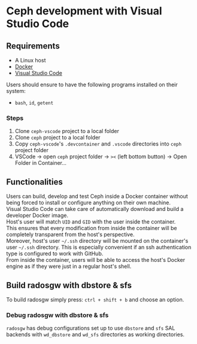 # Ceph development with Visual Studio Code

## Requirements

- A Linux host
- [Docker](https://docs.docker.com/)
- [Visual Studio Code](https://code.visualstudio.com/)

Users should ensure to have the following programs installed on their system:  

- `bash`, `id`, `getent`

### Steps

1. Clone `ceph-vscode` project to a local folder
2. Clone `ceph` project to a local folder
3. Copy `ceph-vscode`'s `.devcontainer` and `.vscode` directories into `ceph` project folder
4. VSCode -> open `ceph` project folder -> `><` (left bottom button) -> Open Folder in Container...

## Functionalities

Users can build, develop and test Ceph inside a Docker container without being forced to install or configure anything on their own machine.  
Visual Studio Code can take care of automatically download and build a developer Docker image.  
Host's user will match `UID` and `GID` with the user inside the container.  
This ensures that every modification from inside the container will be completely transparent from the host's perspective.  
Moreover, host's user `~/.ssh` directory will be mounted on the container's user `~/.ssh` directory. This is especially convenient if an ssh authentication type is configured to work with GitHub.  
From inside the container, users will be able to access the host's Docker engine as if they were just in a regular host's shell.  

## Build radosgw with dbstore & sfs

To build radosgw simply press: `ctrl + shift + b` and choose an option.

### Debug radosgw with dbstore & sfs

`radosgw` has debug configurations set up to use `dbstore` and `sfs` SAL backends with `wd_dbstore` and `wd_sfs` directories as working directories.  
